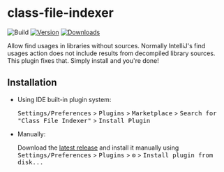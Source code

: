 # class-file-indexer

![Build](https://github.com/Earthcomputer/class-file-indexer/workflows/Build/badge.svg)
[![Version](https://img.shields.io/jetbrains/plugin/v/PLUGIN_ID.svg)](https://plugins.jetbrains.com/plugin/PLUGIN_ID)
[![Downloads](https://img.shields.io/jetbrains/plugin/d/PLUGIN_ID.svg)](https://plugins.jetbrains.com/plugin/PLUGIN_ID)

<!-- Plugin description -->
Allow find usages in libraries without sources.
Normally IntelliJ's find usages action does not include results from decompiled library sources. This plugin fixes that. Simply install and you're done!
<!-- Plugin description end -->

## Installation

- Using IDE built-in plugin system:
  
  <kbd>Settings/Preferences</kbd> > <kbd>Plugins</kbd> > <kbd>Marketplace</kbd> > <kbd>Search for "Class File Indexer"</kbd> >
  <kbd>Install Plugin</kbd>
  
- Manually:

  Download the [latest release](https://github.com/Earthcomputer/class-file-indexer/releases/latest) and install it manually using
  <kbd>Settings/Preferences</kbd> > <kbd>Plugins</kbd> > <kbd>⚙️</kbd> > <kbd>Install plugin from disk...</kbd>
